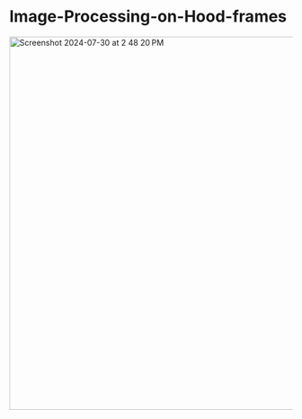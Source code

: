 # Image-Processing-on-Hood-frames
<img width="664" alt="Screenshot 2024-07-30 at 2 48 20 PM" src="https://github.com/user-attachments/assets/1e192958-7086-4ca0-ae4e-e4aa2eb2a01d">
